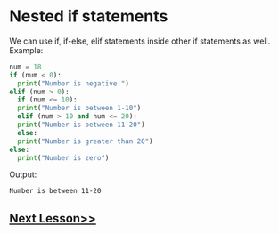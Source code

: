 # Nested if statements
We can use if, if-else, elif statements inside other if statements as well. \
Example:
```python
num = 18
if (num < 0):
  print("Number is negative.")
elif (num > 0):
  if (num <= 10):
  print("Number is between 1-10")
  elif (num > 10 and num <= 20):
  print("Number is between 11-20")
  else:
  print("Number is greater than 20")
else:
  print("Number is zero")
```
Output:
```
Number is between 11-20
```
## [Next Lesson>>](https://replit.com/@codewithharry/15-Day15-Exercise-2-Good-Morning-Sir#.tutorial/Tutorial.md)